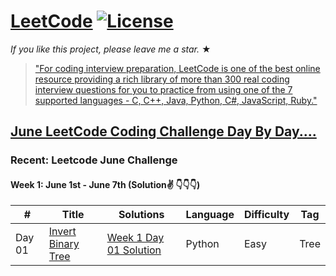 # [LeetCode](https://leetcode.com/problemset/algorithms/) [![License](https://img.shields.io/badge/license-Apache_2.0-blue.svg)](LICENSE.md) 

_If you like this project, please leave me a star._ &#9733;

> ["For coding interview preparation, LeetCode is one of the best online resource providing a rich library of more than 300 real coding interview questions for you to practice from using one of the 7 supported languages - C, C++, Java, Python, C#, JavaScript, Ruby."](https://www.quora.com/How-effective-is-Leetcode-for-preparing-for-technical-interviews)

## [June LeetCode Coding Challenge Day By Day....](https://leetcode.com/explore/featured/card/june-leetcoding-challenge/)
### Recent: Leetcode June Challenge 
#### Week 1: June 1st - June 7th (Solution✌ 👇👇👇)

|  #     |              Title            |          Solutions          |     Language     |     Difficulty    | Tag              
|------------|-------------------------------|-------------------------------|------------------|-------------------|---------------------
| Day 01 | [Invert Binary Tree](https://leetcode.com/explore/featured/card/june-leetcoding-challenge/539/week-1-june-1st-june-7th/3347/) | [ Week 1 Day 01 Solution ](https://github.com/kr-viku/June_LeetCoding_Challenge/blob/master/Week_1_Day_01.py) | Python | Easy | Tree 
